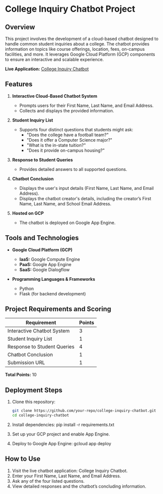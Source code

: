 # College Inquiry Chatbot Project  

## Overview  
This project involves the development of a cloud-based chatbot designed to handle common student inquiries about a college. The chatbot provides information on topics like course offerings, location, fees, on-campus facilities, and more. It leverages Google Cloud Platform (GCP) components to ensure an interactive and scalable experience.  

**Live Application:** [College Inquiry Chatbot](https://chatbot-project-443402.ue.r.appspot.com)  

## Features  
1. **Interactive Cloud-Based Chatbot System**  
   - Prompts users for their First Name, Last Name, and Email Address.
   - Collects and displays the provided information.  

2. **Student Inquiry List**  
   - Supports four distinct questions that students might ask:
     - "Does the college have a football team?"  
     - "Does it offer a Computer Science major?"  
     - "What is the in-state tuition?"  
     - "Does it provide on-campus housing?"  

3. **Response to Student Queries**  
   - Provides detailed answers to all supported questions.  

4. **Chatbot Conclusion**  
   - Displays the user's input details (First Name, Last Name, and Email Address).  
   - Displays the chatbot creator's details, including the creator’s First Name, Last Name, and School Email Address.  

5. **Hosted on GCP**  
   - The chatbot is deployed on Google App Engine.  

## Tools and Technologies  
- **Google Cloud Platform (GCP)**  
  - **IaaS:** Google Compute Engine  
  - **PaaS:** Google App Engine  
  - **SaaS:** Google Dialogflow  

- **Programming Languages & Frameworks**  
  - Python  
  - Flask (for backend development)  

## Project Requirements and Scoring  
| **Requirement**                        | **Points** |  
|----------------------------------------|------------|  
| Interactive Chatbot System             | 3          |  
| Student Inquiry List                   | 1          |  
| Response to Student Queries            | 4          |  
| Chatbot Conclusion                     | 1          |  
| Submission URL                         | 1          |  

**Total Points:** 10  

## Deployment Steps  
1. Clone this repository:  
   ```bash
   git clone https://github.com/your-repo/college-inquiry-chatbot.git  
   cd college-inquiry-chatbot

2. Install dependencies:
pip install -r requirements.txt

3. Set up your GCP project and enable App Engine.

4. Deploy to Google App Engine:
   gcloud app deploy


## How to Use
1. Visit the live chatbot application: College Inquiry Chatbot.
2. Enter your First Name, Last Name, and Email Address.
3. Ask any of the four listed questions.
4. View detailed responses and the chatbot’s concluding information.
